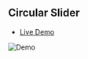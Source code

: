 ## Circular Slider

* [Live Demo](https://roopamgarg.github.io/circular_motion/)

![Demo](https://j.gifs.com/Mw4W1B.gif)
